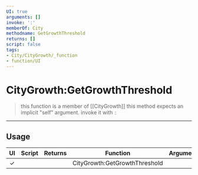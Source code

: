 ```yaml
---
UI: true
arguments: []
invoke: ':'
memberOf: City
methodname: GetGrowthThreshold
returns: []
script: false
tags:
- City/CityGrowth/_function
- function/UI
---
```

# CityGrowth:GetGrowthThreshold
> this function is a member of [[CityGrowth]]
> this method expects an implicit "self" argument. invoke it with `:`
-----
## Usage
|  UI | Script | Returns | Function | Arguments |
|:---:|:------:|-------:|:--------:|:---------|
|✓| ||CityGrowth:GetGrowthThreshold||
